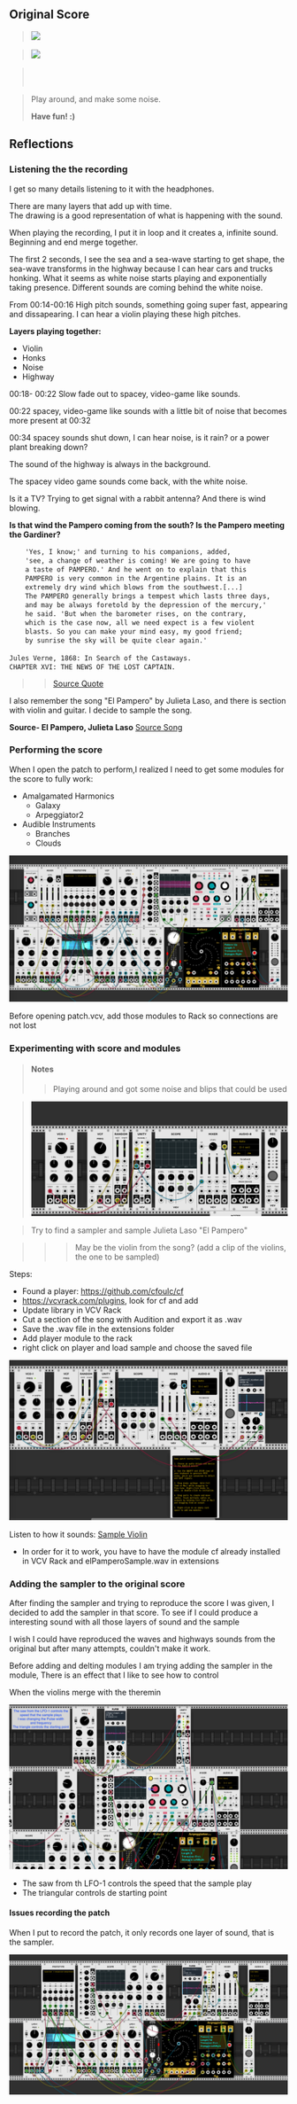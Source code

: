 ## Original Score

> <img src="https://i.imgur.com/aox1rQY.png">

> <img src="https://i.imgur.com/2dVDhFV.png">

> <br></br>

> Play around, and make some noise.  
> 
> **Have fun! :)**
> 

## Reflections

### Listening the the recording

I get so many details listening to it with the headphones.

There are many layers that add up with time.  
The drawing is a good representation of what is happening with the sound. 

When playing the recording, I put it in loop and it creates a, infinite sound. Beginning and end merge together.

The first 2 seconds, I see the sea and a sea-wave starting to get shape, the sea-wave transforms in the highway because I can hear cars and trucks honking. 
What it seems as white noise starts playing and exponentially taking presence. 
Different sounds are coming behind the white noise.  

From 00:14-00:16 High pitch sounds, something going super fast, appearing and dissapearing. I can hear a violin playing these high pitches.

**Layers playing together:** 

* Violin
* Honks
* Noise
* Highway

00:18- 00:22 Slow fade out to spacey, video-game like sounds. 
 
00:22 spacey, video-game like sounds with a little bit of noise that becomes more present at 00:32  

00:34 spacey sounds shut down, I can hear noise, is it rain? or a power plant breaking down?
  
   The sound of the highway is always in the background. 
    
   The spacey video game sounds come back, with the white noise.  
   
   Is it a TV? Trying to get signal with a rabbit antenna? And there is wind blowing.
    
**Is that wind the Pampero coming from the south? Is the Pampero meeting the Gardiner?** 
  

```
	'Yes, I know;' and turning to his companions, added,  
    'see, a change of weather is coming! We are going to have  
    a taste of PAMPERO.' And he went on to explain that this 
    PAMPERO is very common in the Argentine plains. It is an 
    extremely dry wind which blows from the southwest.[...]  
    The PAMPERO generally brings a tempest which lasts three days,  
    and may be always foretold by the depression of the mercury,'  
    he said. 'But when the barometer rises, on the contrary,  
    which is the case now, all we need expect is a few violent 
    blasts. So you can make your mind easy, my good friend;  
    by sunrise the sky will be quite clear again.'

Jules Verne, 1868: In Search of the Castaways.  
CHAPTER XVI: THE NEWS OF THE LOST CAPTAIN. 
```
> >[Source Quote][sourceIDquote]

[sourceIDquote]: https://www.weatheronline.co.uk/reports/wind/The-Pampero.htm "Pampero"

I also remember the song "El Pampero" by Julieta Laso, and there is section with violin and guitar. I decide to sample the song. 

**Source- El Pampero, Julieta Laso**
[Source Song][sourceIDsong]

[sourceIDsong]: https://www.youtube.com/watch?v=Tqror89YYXs" 

### Performing the score	

When I open the patch to perform,I realized I need to get some modules for the score to fully work:

* Amalgamated Harmonics
	* 	Galaxy
	*  Arpeggiator2
* Audible Instruments
	* Branches
	* Clouds

![Score needs connection- all modules](extensions/scoreNeedConnection.png)
 
Before opening patch.vcv, add those modules to Rack so connections are not lost



### Experimenting with score and modules

> #### Notes
> > Playing around and got some noise and blips that could be used

> ![Wind and Beings](extensions/windAndBeings.png)


> Try to find a sampler and sample Julieta Laso "El Pampero"  
> 

>>> May be the violin from the song?
(add a clip of the violins, the one to be sampled) 

Steps:

* Found a player: https://github.com/cfoulc/cf
* https://vcvrack.com/plugins, look for cf and add 
* Update library in VCV Rack
* Cut a section of the song with Audition and export it as .wav 
* Save the .wav file in the extensions folder
* Add player module to the rack 
* right click on player and load sample and choose the saved file

![Sample player](extensions/samplePlayer.png)  

Listen to how it sounds: [Sample Violin][sampleVCVfile]

[sampleVCVfile]: extensions/experimentingSampleViolin.vcv 

* In order for it to work, you have to have the module cf already installed in VCV Rack and elPamperoSample.wav in extensions

### Adding the sampler to the original score

After finding the sampler and trying to reproduce the score I was given, I decided to add the sampler in that score. To see if I could produce a interesting sound with all those layers of sound and the sample 

I wish I could have reproduced the waves and highways sounds from the original but after many attempts, couldn't make it work. 

Before adding and delting modules I am trying adding the sampler in the module, There is an effect that I like to see how to control 


When the violins merge with the theremin

![Violin and theremin](extensions/violinAndTheremin.png)

* The saw from th LFO-1 controls the speed that the sample play
* The triangular controls de starting point

#### Issues recording the patch

When I put to record the patch, it only records one layer of sound, that is the sampler. 

![Sound I like](extensions/commit6-18pmSaturday.png)


 


  












 


